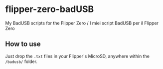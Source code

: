 # flipper-zero-badUSB
My BadUSB scripts for the Flipper Zero / I miei script BadUSB per il Flipper Zero



## How to use
Just drop the `.txt` files in your Flipper's MicroSD, anywhere within the  `/badusb/` folder.
